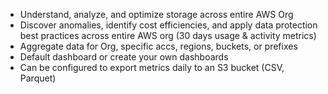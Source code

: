 - Understand, analyze, and optimize storage across entire AWS Org
- Discover anomalies, identify cost efficiencies, and apply data protection best practices across entire AWS org (30 days usage & activity metrics)
- Aggregate data for Org, specific accs, regions, buckets, or prefixes
- Default dashboard or create your own dashboards
- Can be configured to export metrics daily to an S3 bucket (CSV, Parquet)

